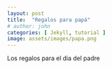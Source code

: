 ```yaml
---
layout: post
title:  "Regalos para papá"
# author: john
categories: [ Jekyll, tutorial ]
image: assets/images/papa.png
---
```

Los regalos para el dia del padre
